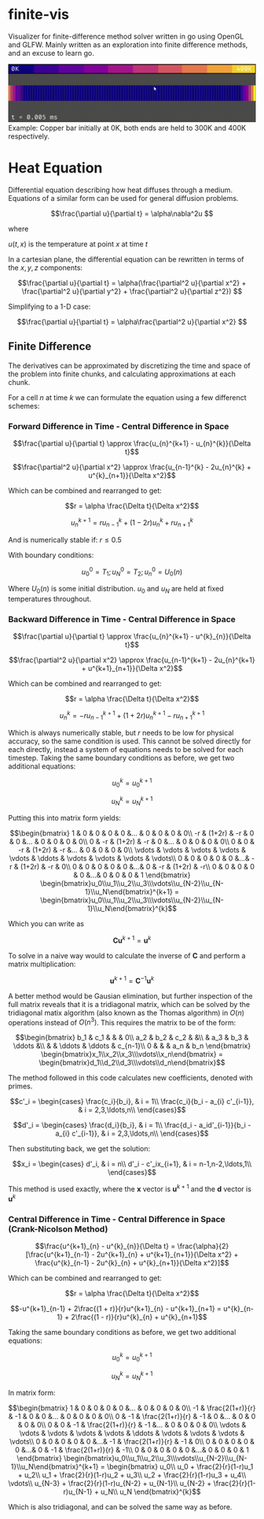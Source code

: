 # finite-vis
Visualizer for finite-difference method solver written in go using OpenGL and GLFW. Mainly written as an exploration into finite difference methods, and an excuse to learn go.

![Alt text](docs/heat_bar.gif?raw=true)
Example: Copper bar initially at 0K, both ends are held to 300K and 400K respectively.

# Heat Equation
Differential equation describing how heat diffuses through a medium. Equations of a similar form can be used for general diffusion problems.

$$\frac{\partial u}{\partial t} = \alpha\nabla^2u $$

where

$u(t, x)$ is the temperature at point $x$ at time $t$

In a cartesian plane, the differential equation can be rewritten in terms of the $x, y, z$ components:

$$\frac{\partial u}{\partial t} = \alpha(\frac{\partial^2 u}{\partial x^2} + \frac{\partial^2 u}{\partial y^2} + \frac{\partial^2 u}{\partial z^2}) $$

Simplifying to a 1-D case:

$$\frac{\partial u}{\partial t} = \alpha\frac{\partial^2 u}{\partial x^2} $$

## Finite Difference

The derivatives can be approximated by discretizing the time and space of the problem into finite chunks, and calculating approximations at each chunk.

For a cell $n$ at time $k$ we can formulate the equation using a few differenct schemes:

### Forward Difference in Time - Central Difference in Space

$$\frac{\partial u}{\partial t} \approx \frac{u_{n}^{k+1} - u_{n}^{k}}{\Delta t}$$

$$\frac{\partial^2 u}{\partial x^2} \approx \frac{u_{n-1}^{k} - 2u_{n}^{k} + u^{k}_{n+1}}{\Delta x^2}$$

Which can be combined and rearranged to get:

$$r = \alpha \frac{\Delta t}{\Delta x^2}$$

$$u_{n}^{k+1} = ru_{n-1}^{k} + (1 - 2r)u_{n}^{k} + ru_{n+1}^{k}$$

And is numerically stable if: $r \le 0.5$

With boundary conditions:

$$ u_{0}^{0} = T_1; u_{N}^{0} = T_2; u^{0}_{n} = U_0(n) $$

Where $U_0(n)$ is some initial distribution.
$u_0$ and $u_N$ are held at fixed temperatures throughout.

### Backward Difference in Time - Central Difference in Space
$$\frac{\partial u}{\partial t} \approx \frac{u_{n}^{k+1} - u^{k}_{n}}{\Delta t}$$

$$\frac{\partial^2 u}{\partial x^2} \approx \frac{u_{n-1}^{k+1} - 2u_{n}^{k+1} + u^{k+1}_{n+1}}{\Delta x^2}$$

Which can be combined and rearranged to get:

$$r = \alpha \frac{\Delta t}{\Delta x^2}$$

$$u_{n}^{k} = -ru_{n-1}^{k+1} + (1 + 2r)u_{n}^{k+1} - ru^{k+1}_{n+1}$$

Which is always numerically stable, but $r$ needs to be low for physical accuracy, so the same condition is used.
This cannot be solved directly for each directly, instead a system of equations needs to be solved for each timestep.
Taking the same boundary conditions as before, we get two additional equations:

$$u^k_0 = u^{k+1}_0$$

$$u^k_N = u^{k+1}_N$$

Putting this into matrix form yields:

```math
\begin{bmatrix}
1 & 0 & 0 & 0 & 0 &... & 0 & 0 & 0 & 0\\
-r & (1+2r) & -r & 0 & 0 &... & 0 & 0 & 0 & 0\\
0 & -r & (1+2r) & -r & 0 &... & 0 & 0 & 0 & 0\\
0 & 0 & -r & (1+2r) & -r &... & 0 & 0 & 0 & 0\\
\vdots & \vdots & \vdots & \vdots & \vdots & \ddots & \vdots & \vdots & \vdots & \vdots\\
 0 & 0 & 0 & 0 & 0 &...& -r & (1+2r) & -r & 0\\
 0 & 0 & 0 & 0 & 0 &...& 0 & -r & (1+2r) & -r\\
 0 & 0 & 0 & 0 & 0 &...& 0 & 0 & 0 & 1
\end{bmatrix}
\begin{bmatrix}u_0\\u_1\\u_2\\u_3\\\vdots\\u_{N-2}\\u_{N-1}\\u_N\end{bmatrix}^{k+1} = 
\begin{bmatrix}u_0\\u_1\\u_2\\u_3\\\vdots\\u_{N-2}\\u_{N-1}\\u_N\end{bmatrix}^{k}
```

Which you can write as 


$$\textbf{C}\textbf{u}^{k+1}=\textbf{u}^{k}$$

To solve in a naive way would to calculate the inverse of $\textbf{C}$ and perform a matrix multiplication:

$$\textbf{u}^{k+1}=\textbf{C}^{-1}\textbf{u}^{k}$$

A better method would be Gausian elimination, but further inspection of the full matrix reveals that it is a tridiagonal matrix, which can be solved by the tridiagonal matix algorithm (also known as the Thomas algorithm) in $O(n)$ operations instead of $O(n^3)$. This requires the matrix to be of the form:

```math
\begin{bmatrix}
b_1 & c_1 & & & 0\\
a_2 & b_2 & c_2 & &\\
& a_3 & b_3 & \ddots &\\
& & \ddots & \ddots & c_{n-1}\\
0 & & & a_n & b_n
\end{bmatrix}
\begin{bmatrix}x_1\\x_2\\x_3\\\vdots\\x_n\end{bmatrix} = 
\begin{bmatrix}d_1\\d_2\\d_3\\\vdots\\d_n\end{bmatrix}
```

The method followed in this code calculates new coefficients, denoted with primes.

```math
c'_i = 
    \begin{cases}
        \frac{c_i}{b_i}, & i = 1\\
        \frac{c_i}{b_i - a_{i} c'_{i-1}}, & i = 2,3,\ldots,n\\
    \end{cases}
```

```math
d'_i = 
    \begin{cases}
        \frac{d_i}{b_i}, & i = 1\\
        \frac{d_i - a_id'_{i-1}}{b_i - a_{i} c'_{i-1}}, & i = 2,3,\ldots,n\\
    \end{cases}
```

Then substituting back, we get the solution:

```math
x_i = 
    \begin{cases}
        d'_i, & i = n\\
        d'_i - c'_ix_{i+1}, & i = n-1,n-2,\ldots,1\\
    \end{cases}
```

This method is used exactly, where the $\textbf{x}$ vector is $\textbf{u}^{k+1}$ and the $\textbf{d}$ vector is $\textbf{u}^{k}$


### Central Difference in Time - Central Difference in Space (Crank-Nicolson Method)
```math
\frac{u^{k+1}_{n} - u^{k}_{n}}{\Delta t} = \frac{\alpha}{2}[\frac{u^{k+1}_{n-1} - 2u^{k+1}_{n} + u^{k+1}_{n+1}}{\Delta x^2} + \frac{u^{k}_{n-1} - 2u^{k}_{n} + u^{k}_{n+1}}{\Delta x^2}]
```

Which can be combined and rearranged to get:

$$r = \alpha \frac{\Delta t}{\Delta x^2}$$

```math
-u^{k+1}_{n-1} + 2\frac{(1 + r)}{r}u^{k+1}_{n} - u^{k+1}_{n+1} = u^{k}_{n-1} + 2\frac{(1 - r)}{r}u^{k}_{n} + u^{k}_{n+1}
```

Taking the same boundary conditions as before, we get two additional equations:

$$u^k_0 = u^{k+1}_0$$

$$u^k_N = u^{k+1}_N$$

In matrix form:

```math
\begin{bmatrix}
1 & 0 & 0 & 0 & 0 &... & 0 & 0 & 0 & 0\\
-1 & \frac{2(1+r)}{r} & -1 & 0 & 0 &... & 0 & 0 & 0 & 0\\
0 & -1 & \frac{2(1+r)}{r} & -1 & 0 &... & 0 & 0 & 0 & 0\\
0 & 0 & -1 & \frac{2(1+r)}{r} & -1 &... & 0 & 0 & 0 & 0\\
\vdots & \vdots & \vdots & \vdots & \vdots & \ddots & \vdots & \vdots & \vdots & \vdots\\
 0 & 0 & 0 & 0 & 0 &...& -1 & \frac{2(1+r)}{r} & -1 & 0\\
 0 & 0 & 0 & 0 & 0 &...& 0 & -1 & \frac{2(1+r)}{r} & -1\\
 0 & 0 & 0 & 0 & 0 &...& 0 & 0 & 0 & 1
\end{bmatrix}
\begin{bmatrix}u_0\\u_1\\u_2\\u_3\\\vdots\\u_{N-2}\\u_{N-1}\\u_N\end{bmatrix}^{k+1} = 
\begin{bmatrix}
    u_0\\
    u_0 + \frac{2}{r}(1-r)u_1 + u_2\\
    u_1 + \frac{2}{r}(1-r)u_2 + u_3\\
    u_2 + \frac{2}{r}(1-r)u_3 + u_4\\
    \vdots\\
    u_{N-3} + \frac{2}{r}(1-r)u_{N-2} + u_{N-1}\\
    u_{N-2} + \frac{2}{r}(1-r)u_{N-1} + u_N\\
    u_N
\end{bmatrix}^{k}
```

Which is also tridiagonal, and can be solved the same way as before.
